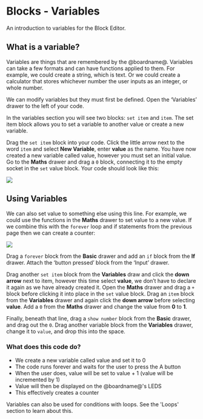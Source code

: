 # Blocks - Variables

An introduction to variables for the Block Editor.

## What is a variable?

Variables are things that are remembered by the @boardname@. Variables can take a few formats and can have functions applied to them. For example, we could create a string, which is text. Or we could create a calculator that stores whichever number the user inputs as an integer, or whole number.

We can modify variables but they must first be defined. Open the ‘Variables’ drawer to the left of your code.

In the variables section you will see two blocks: `set item` and `item`. The set item block allows you to set a variable to another value or create a new variable.

Drag the `set item` block into your code. Click the little arrow next to the word `item` and select **New Variable**, enter **value** as the name. You have now created a new variable called value, however you must set an initial value. Go to the **Maths** drawer and drag a `0` block, connecting it to the empty socket in the `set` value block. Your code should look like this:

![](/static/mb/blocks/lessons/variables-0.png)

## Using Variables

We can also set value to something else using this line. For example, we could use the functions in the **Maths** drawer to set value to a new value. If we combine this with the `forever` loop and if statements from the previous page then we can create a counter:

![](/static/mb/blocks/lessons/variables-1.png)

Drag a `forever` block from the **Basic** drawer and add an `if` block from the **If** drawer. Attach the ‘button pressed’ block from the ‘Input’ drawer.

Drag another `set item` block from the **Variables** draw and click the **down arrow** next to item, however this time select **value**, we don’t have to declare it again as we have already created it. Open the **Maths** drawer and drag a `+` block before clicking it into place in the `set` value block. Drag an `item` block from the **Variables** drawer and again click the **down arrow** before selecting **value**. Add a `0` from the **Maths** drawer and change the value from **0** to **1**.

Finally, beneath that line, drag a `show number` block from the **Basic** drawer, and drag out the `0`. Drag another variable block from the **Variables** drawer, change it to `value`, and drop this into the space.

### What does this code do?

* We create a new variable called value and set it to 0
* The code runs forever and waits for the user to press the A button
* When the user does, value will be set to value + 1 (value will be incremented by 1)
* Value will then be displayed on the @boardname@'s LEDS
* This effectively creates a counter

Variables can also be used for conditions with loops. See the 'Loops' section to learn about this.

